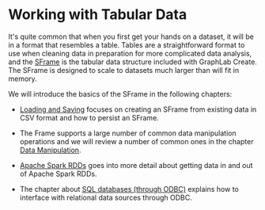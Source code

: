 # Working with Tabular Data

It's quite common that when you first get your hands on a dataset, it will be
in a format that resembles a table. Tables are a straightforward format to use
when cleaning data in preparation for more complicated data analysis, and the
[SFrame](https://dato.com/products/create/docs/generated/graphlab.SFrame.html)
is the tabular data structure included with GraphLab Create. The SFrame is
designed to scale to datasets much larger than will fit in memory.

We will introduce the basics of the SFrame in the following chapters:

* [Loading and Saving](sframe-intro.md) focuses on creating an SFrame from existing data in CSV format and how to persist an SFrame.

* The Frame supports a large number of common data manipulation operations and we will review a number of common ones in the chapter [Data Manipulation](data-manipulation.md).

* [Apache Spark RDDs](../data_formats_and_sources/spark_integration.md) goes into more detail about getting data in and out of Apache Spark RDDs.

* The chapter about [SQL databases (through ODBC)](../data_formats_and_sources/odbc_integration.md) explains how to interface with relational data sources through ODBC.
